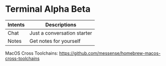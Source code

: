 # Terminal Alpha Beta

| Intents | Descriptions |
|---------|--------------|
| Chat | Just a conversation starter |
| Notes | Get notes for yourself |


MacOS Cross Toolchains: https://github.com/messense/homebrew-macos-cross-toolchains